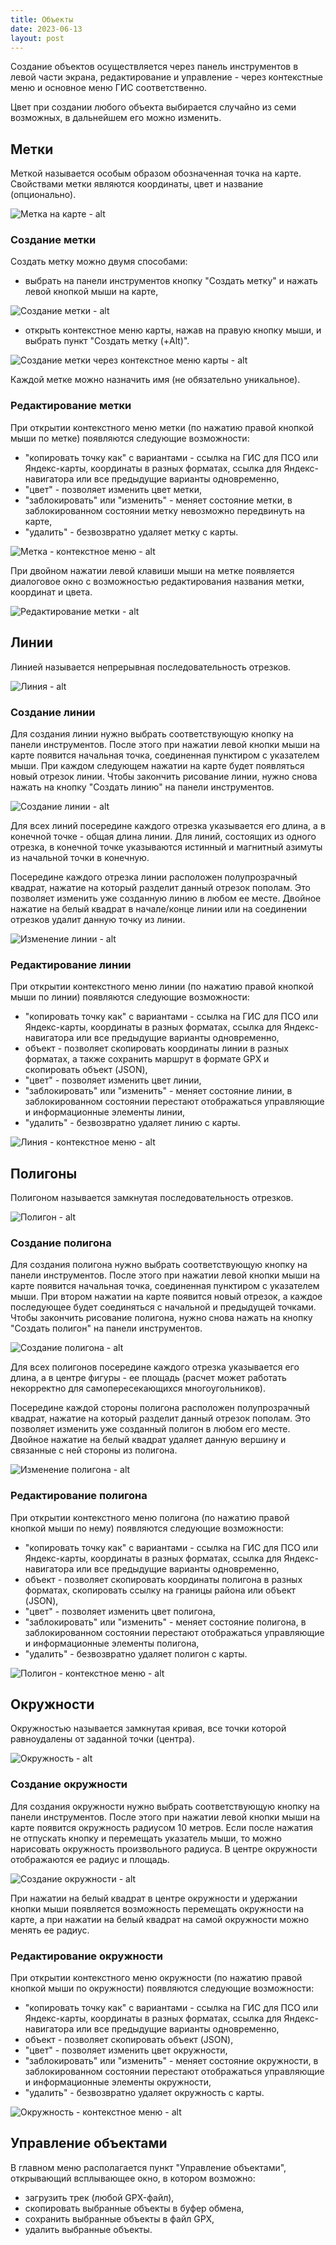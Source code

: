 ```yaml
---
title: Объекты
date: 2023-06-13
layout: post
---
```


Создание объектов осуществляется через панель инструментов в левой части экрана, редактирование и управление - через контекстные меню и основное меню ГИС соответственно.

Цвет при создании любого объекта выбирается случайно из семи возможных, в дальнейшем его можно изменить.

## Метки
Меткой называется особым образом обозначенная точка на карте. Свойствами метки являются координаты, цвет и название (опционально).

![Метка на карте - alt](/assets/images/objects/label.png)

### Создание метки
Создать метку можно двумя способами:
- выбрать на панели инструментов кнопку "Создать метку" и нажать левой кнопкой мыши на карте,

![Создание метки - alt](/assets/images/objects/label-add-1.png)

- открыть контекстное меню карты, нажав на правую кнопку мыши, и выбрать пункт "Создать метку (+Alt)".

![Создание метки через контекстное меню карты - alt](/assets/images/objects/label-add-2.png)

Каждой метке можно назначить имя (не обязательно уникальное).

### Редактирование метки
При открытии контекстного меню метки (по нажатию правой кнопкой мыши по метке) появляются следующие возможности:
- "копировать точку как" с вариантами - ссылка на ГИС для ПСО или Яндекс-карты, координаты в разных форматах, ссылка для Яндекс-навигатора или все предыдущие варианты одновременно,
- "цвет" - позволяет изменить цвет метки,
- "заблокировать" или "изменить" - меняет состояние метки, в заблокированном состоянии метку невозможно передвинуть на карте,
- "удалить" - безвозвратно удаляет метку с карты.

![Метка - контекстное меню - alt](/assets/images/objects/label-context-menu.png)

При двойном нажатии левой клавиши мыши на метке появляется диалоговое окно с возможностью редактирования названия метки, координат и цвета.

![Редактирование метки - alt](/assets/images/objects/label-edit.png)

## Линии
Линией называется непрерывная последовательность отрезков.

![Линия - alt](/assets/images/objects/line.png)

### Создание линии
Для создания линии нужно выбрать соответствующую кнопку на панели инструментов. После этого при нажатии левой кнопки мыши на карте появится начальная точка, соединенная пунктиром с указателем мыши. При каждом следующем нажатии на карте будет появляться новый отрезок линии. Чтобы закончить рисование линии, нужно снова нажать на кнопку "Создать линию" на панели инструментов.

![Создание линии - alt](/assets/images/objects/line-add.png)

Для всех линий посередине каждого отрезка указывается его длина, а в конечной точке - общая длина линии. Для линий, состоящих из одного отрезка, в конечной точке указываются истинный и магнитный азимуты из начальной точки в конечную.

Посередине каждого отрезка линии расположен полупрозрачный квадрат, нажатие на который разделит данный отрезок пополам. Это позволяет изменить уже созданную линию в любом ее месте. Двойное нажатие на белый квадрат в начале/конце линии или на соединении отрезков удалит данную точку из линии.

![Изменение линии - alt](/assets/images/objects/line-split.png)

### Редактирование линии
При открытии контекстного меню линии (по нажатию правой кнопкой мыши по линии) появляются следующие возможности:
- "копировать точку как" с вариантами - ссылка на ГИС для ПСО или Яндекс-карты, координаты в разных форматах, ссылка для Яндекс-навигатора или все предыдущие варианты одновременно,
- объект - позволяет скопировать координаты линии в разных форматах, а также сохранить маршрут в формате GPX и скопировать объект (JSON),
- "цвет" - позволяет изменить цвет линии,
- "заблокировать" или "изменить" - меняет состояние линии, в заблокированном состоянии перестают отображаться управляющие и информационные элементы линии,
- "удалить" - безвозвратно удаляет линию с карты.

![Линия - контекстное меню - alt](/assets/images/objects/line-context-menu.png)

## Полигоны
Полигоном называется замкнутая последовательность отрезков.

![Полигон - alt](/assets/images/objects/polygon.png)

### Создание полигона
Для создания полигона нужно выбрать соответствующую кнопку на панели инструментов. После этого при нажатии левой кнопки мыши на карте появится начальная точка, соединенная пунктиром с указателем мыши. При втором нажатии на карте появится новый отрезок, а каждое последующее будет соединяться с начальной и предыдущей точками. Чтобы закончить рисование полигона, нужно снова нажать на кнопку "Создать полигон" на панели инструментов.

![Создание полигона - alt](/assets/images/objects/polygon-add.png)

Для всех полигонов посередине каждого отрезка указывается его длина, а в центре фигуры - ее площадь (расчет может работать некорректно для самопересекающихся многоугольников).

Посередине каждой стороны полигона расположен полупрозрачный квадрат, нажатие на который разделит данный отрезок пополам. Это позволяет изменить уже созданный полигон в любом его месте. Двойное нажатие на белый квадрат удаляет данную вершину и связанные с ней стороны из полигона.

![Изменение полигона - alt](/assets/images/objects/polygon-edit.png)

### Редактирование полигона
При открытии контекстного меню полигона (по нажатию правой кнопкой мыши по нему) появляются следующие возможности:
- "копировать точку как" с вариантами - ссылка на ГИС для ПСО или Яндекс-карты, координаты в разных форматах, ссылка для Яндекс-навигатора или все предыдущие варианты одновременно,
- объект - позволяет скопировать координаты полигона в разных форматах, скопировать ссылку на границы района или объект (JSON),
- "цвет" - позволяет изменить цвет полигона,
- "заблокировать" или "изменить" - меняет состояние полигона, в заблокированном состоянии перестают отображаться управляющие и информационные элементы полигона,
- "удалить" - безвозвратно удаляет полигон с карты.

![Полигон - контекстное меню - alt](/assets/images/objects/polygon-context-menu.png)

## Окружности
Окружностью называется замкнутая кривая, все точки которой равноудалены от заданной точки (центра).

![Окружность - alt](/assets/images/objects/circle.png)

### Создание окружности
Для создания окружности нужно выбрать соответствующую кнопку на панели инструментов. После этого при нажатии левой кнопки мыши на карте появится окружность радиусом 10 метров. Если после нажатия не отпускать кнопку и перемещать указатель мыши, то можно нарисовать окружность произвольного радиуса. В центре окружности отображаются ее радиус и площадь.

![Создание окружности - alt](/assets/images/objects/circle-add.png)

При нажатии на белый квадрат в центре окружности и удержании кнопки мыши появляется возможность перемещать окружности на карте, а при нажатии на белый квадрат на самой окружности можно менять ее радиус.

### Редактирование окружности
При открытии контекстного меню окружности (по нажатию правой кнопкой мыши по окружности) появляются следующие возможности:
- "копировать точку как" с вариантами - ссылка на ГИС для ПСО или Яндекс-карты, координаты в разных форматах, ссылка для Яндекс-навигатора или все предыдущие варианты одновременно,
- объект - позволяет скопировать объект (JSON),
- "цвет" - позволяет изменить цвет окружности,
- "заблокировать" или "изменить" - меняет состояние окружности, в заблокированном состоянии перестают отображаться управляющие и информационные элементы окружности,
- "удалить" - безвозвратно удаляет окружность с карты.

![Окружность - контекстное меню - alt](/assets/images/objects/circle-context-menu.png)

## Управление объектами
В главном меню располагается пункт "Управление объектами", открывающий всплывающее окно, в котором возможно:
- загрузить трек (любой GPX-файл),
- скопировать выбранные объекты в буфер обмена,
- сохранить выбранные объекты в файл GPX,
- удалить выбранные объекты.
